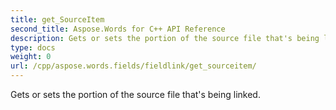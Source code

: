 ```yaml
---
title: get_SourceItem
second_title: Aspose.Words for C++ API Reference
description: Gets or sets the portion of the source file that's being linked. 
type: docs
weight: 0
url: /cpp/aspose.words.fields/fieldlink/get_sourceitem/
---
```


Gets or sets the portion of the source file that's being linked. 

